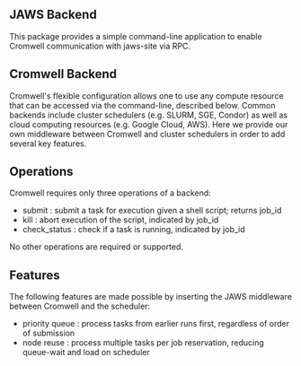 ## JAWS Backend

This package provides a simple command-line application to enable Cromwell communication with jaws-site via RPC.

## Cromwell Backend

Cromwell's flexible configuration allows one to use any compute resource that can be accessed via the
command-line, described below.  Common backends include cluster schedulers (e.g. SLURM, SGE, Condor) as well as
cloud computing resources (e.g. Google Cloud, AWS).  Here we provide our own middleware between Cromwell and
cluster schedulers in order to add several key features.

## Operations

Cromwell requires only three operations of a backend:

  * submit : submit a task for execution given a shell script; returns job_id
  * kill : abort execution of the script, indicated by job_id
  * check_status : check if a task is running, indicated by job_id

No other operations are required or supported.

## Features

The following features are made possible by inserting the JAWS middleware between Cromwell and the scheduler:

  * priority queue : process tasks from earlier runs first, regardless of order of submission
  * node reuse : process multiple tasks per job reservation, reducing queue-wait and load on scheduler
